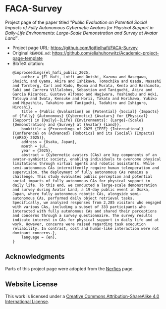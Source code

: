 # FACA-Survey

Project page of the paper titled _"Public Evaluation on Potential Social Impacts of Fully Autonomous Cybernetic Avatars for Physical Support in Daily-Life Environments: Large-Scale Demonstration and Survey at Avatar Land"_.

*   Project page URL: https://github.com/lotfielhafi/FACA-Survey
*   Original `REAMDE.md`: https://github.com/eliahuhorwitz/Academic-project-page-template
*   BibTeX citation:
    ```
    @inproceedings{el_hafi_public_2025,
        author = {El Hafi, Lotfi and Onishi, Kazuma and Hasegawa, Shoichi and Oyama, Akira and Ishikawa, Tomochika and Osada, Masashi and Tornberg, Carl and Kado, Ryoma and Murata, Kento and Hashimoto, Saki and Carrera Villalobos, Sebastian and Taniguchi, Akira and Garcia Ricardez, Gustavo Alfonso and Hagiwara, Yoshinobu and Aoki, Tatsuya and Iwata, Kensuke and Horii, Takato and Horikawa, Yukiko and Miyashita, Takahiro and Taniguchi, Tadahiro and Ishiguro, Hiroshi},
        title = {Public {Evaluation} on {Potential} {Social} {Impacts} of {Fully} {Autonomous} {Cybernetic} {Avatars} for {Physical} {Support} in {Daily}-{Life} {Environments}: {Large}-{Scale} {Demonstration} and {Survey} at {Avatar} {Land}},
        booktitle = {Proceedings of 2025 {IEEE} {International} {Conference} on {Advanced} {Robotics} and its {Social} {Impacts} ({ARSO} 2025)},
        address = {Osaka, Japan},
        month = jul,
        year = {2025},
        abstract = {Cybernetic avatars (CAs) are key components of an avatar-symbiotic society, enabling individuals to overcome physical limitations through virtual agents and robotic assistants. While semi-autonomous CAs intermittently require human teleoperation and supervision, the deployment of fully autonomous CAs remains a challenge. This study evaluates public perception and potential social impacts of fully autonomous CAs for physical support in daily life. To this end, we conducted a large-scale demonstration and survey during Avatar Land, a 19-day public event in Osaka, Japan, where fully autonomous robotic CAs, alongside semi-autonomous CAs, performed daily object retrieval tasks. Specifically, we analyzed responses from 2,285 visitors who engaged with various CAs, including a subset of 333 participants who interacted with fully autonomous CAs and shared their perceptions and concerns through a survey questionnaire. The survey results indicate interest in CAs for physical support in daily life and at work. However, concerns were raised regarding task execution reliability. In contrast, cost and human-like interaction were not dominant concerns.},
        language = {en},
    }
    ```

## Acknowledgments

Parts of this project page were adopted from the [Nerfies](https://nerfies.github.io/) page.

## Website License

This work is licensed under a <a rel="license" href="http://creativecommons.org/licenses/by-sa/4.0/">Creative Commons Attribution-ShareAlike 4.0 International License</a>.

